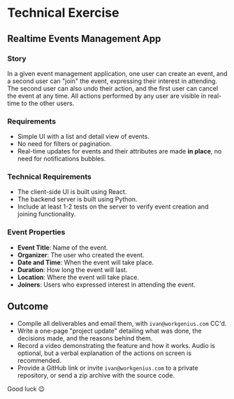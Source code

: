 # Technical Exercise

## Realtime Events Management App

### Story

In a given event management application, one user can create an event, and a second user can "join" the event, expressing their interest in attending. The second user can also undo their action, and the first user can cancel the event at any time. All actions performed by any user are visible in real-time to the other users.

### Requirements

* Simple UI with a list and detail view of events.
* No need for filters or pagination.
* Real-time updates for events and their attributes are made **in place**, no need for notifications bubbles.

### Technical Requirements

* The client-side UI is built using React.
* The backend server is built using Python.
* Include at least 1-2 tests on the server to verify event creation and joining functionality.

### Event Properties

* **Event Title**: Name of the event.
* **Organizer**: The user who created the event.
* **Date and Time**: When the event will take place.
* **Duration**: How long the event will last.
* **Location**: Where the event will take place.
* **Joiners**: Users who expressed interest in attending the event.

## Outcome

* Compile all deliverables and email them, with `ivan@workgenius.com` CC'd.
* Write a one-page "project update" detailing what was done, the decisions made, and the reasons behind them.
* Record a video demonstrating the feature and how it works. Audio is optional, but a verbal explanation of the actions on screen is recommended.
* Provide a GitHub link or invite `ivan@workgenius.com` to a private repository, or send a zip archive with the source code.

Good luck 😉 
